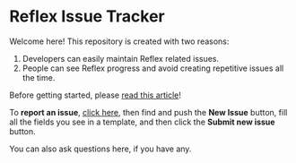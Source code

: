 # Reflex Issue Tracker

Welcome here! This repository is created with two reasons:

1. Developers can easily maintain Reflex related issues.
2. People can see Reflex progress and avoid creating repetitive issues all the time.


Before getting started, please [read this article](https://github.com/MeGysssTaa/ReflexIssueTracker/blob/master/GUIDE.md)!

To **report an issue**, [click here](http://go.reflex.rip/bug "Click this label to open the Issue Tracker itself"), then find and push the **New Issue** button, fill all the fields you see in a template, and then click the **Submit new issue** button.


You can also ask questions here, if you have any.
